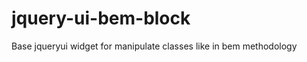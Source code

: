 jquery-ui-bem-block
===================

Base jqueryui widget for manipulate classes like in bem methodology
